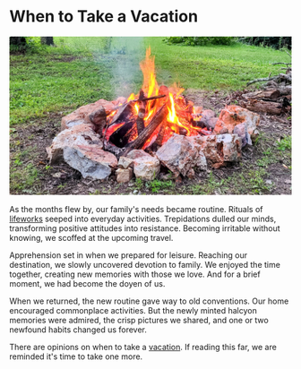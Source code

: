 # When to Take a Vacation

![A fire](images/71-01.jpeg)

As the months flew by, our family's needs became routine. Rituals of [lifeworks](https://medium.com/@solidi/the-world-i-worked-into-no-longer-exists-732659963058) seeped into everyday activities. Trepidations dulled our minds, transforming positive attitudes into resistance. Becoming irritable without knowing, we scoffed at the upcoming travel.

Apprehension set in when we prepared for leisure. Reaching our destination, we slowly uncovered devotion to family. We enjoyed the time together, creating new memories with those we love. And for a brief moment, we had become the doyen of us.

When we returned, the new routine gave way to old conventions. Our home encouraged commonplace activities. But the newly minted halcyon memories were admired, the crisp pictures we shared, and one or two newfound habits changed us forever.

There are opinions on when to take a [vacation](https://dev.to/solidi/10-self-care-tips-for-a-great-vacation-2jgp). If reading this far, we are reminded it's time to take one more.
